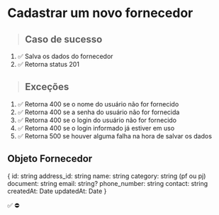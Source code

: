 # Cadastrar um novo fornecedor

> ## Caso de sucesso

1. ✅ Salva os dados do fornecedor
2. ✅ Retorna status 201

> ## Exceções
1. ✅ Retorna 400 se o nome do usuário não for fornecido
2. ✅ Retorna 400 se a senha do usuário não for fornecida
3. ✅ Retorna 400 se o login do usuário não for fornecido
4. ✅ Retorna 400 se o login informado já estiver em uso
5. ✅ Retorna 500 se houver alguma falha na hora de salvar os dados


## Objeto Fornecedor
{
  	id: string
    address_id: string
    name: string
    category: string (pf ou pj)
    document: string
    email: string?
    phone_number: string
    contact: string
    createdAt: Date
    updatedAt: Date
}

✅
⛔
